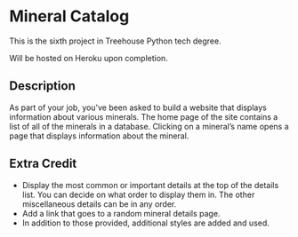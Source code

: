 # Mineral Catalog

This is the sixth project in Treehouse Python tech degree.

Will be hosted on Heroku upon completion.

## Description

As part of your job, you’ve been asked to build a website that displays information about various minerals.
The home page of the site contains a list of all of the minerals in a database.
Clicking on a mineral’s name opens a page that displays information about the mineral.

## Extra Credit

- Display the most common or important details at the top of the details list. You can decide on what order to display them in.
The other miscellaneous details can be in any order.
- Add a link that goes to a random mineral details page.
- In addition to those provided, additional styles are added and used.